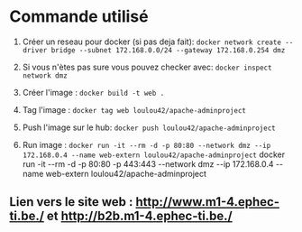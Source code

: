 # Commande utilisé

1. Créer un reseau pour docker (si pas deja fait):
`docker network create --driver bridge --subnet 172.168.0.0/24 --gateway 172.168.0.254 dmz`

1. Si vous n'ètes pas sure vous pouvez checker avec: 
`docker inspect network dmz`

1. Créer l'image : 
`docker build -t web .`

1. Tag l'image : 
`docker tag web loulou42/apache-adminproject`

1. Push l'image sur le hub: 
`docker push loulou42/apache-adminproject`

1. Run image : 
`docker run -it --rm -d -p 80:80 --network dmz --ip 172.168.0.4 --name web-extern loulou42/apache-adminproject`
 docker run -it --rm -d -p 80:80 -p 443:443 --network dmz --ip 172.168.0.4 --name web-extern loulou42/apache-adminproject

## Lien vers le site web : http://www.m1-4.ephec-ti.be./ et http://b2b.m1-4.ephec-ti.be./


